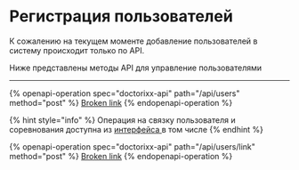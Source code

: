 # Регистрация пользователей

К сожалению на текущем моменте добавление пользователей в систему происходит только по API.

Ниже представлены методы API для управление пользователями&#x20;

***

{% openapi-operation spec="doctorixx-api" path="/api/users" method="post" %}
[Broken link](broken-reference)
{% endopenapi-operation %}

{% hint style="info" %}
Операция на связку пользователя и соревнования доступна из [интерфейса ](broken-reference)в том числе
{% endhint %}

{% openapi-operation spec="doctorixx-api" path="/api/users/link" method="post" %}
[Broken link](broken-reference)
{% endopenapi-operation %}
